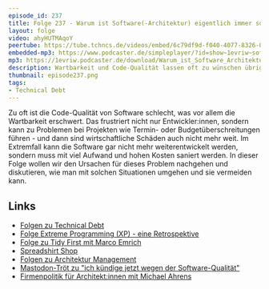 ```yaml
---
episode_id: 237
title: Folge 237 - Warum ist Software(-Architektur) eigentlich immer so schlecht?
layout: folge
video: ahyHUTMAqoY
peertube: https://tube.tchncs.de/videos/embed/6c79df9d-f040-4077-8326-0060cc71de14
embedded-mp3: https://www.podcaster.de/simpleplayer/?id=show~1evriw~software-architektur-im-stream~pod-925480e5409ee3ec91a6872a7e&v=1730303290
mp3: https://1evriw.podcaster.de/download/Warum_ist_Software_Architektur_so_schlecht.mp3
description: Wartbarkeit und Code-Qualität lassen oft zu wünschen übrig - warum und was können wir tun?
thumbnail: episode237.png
tags:
- Technical Debt
---
```


Zu oft ist die Code-Qualität von Software schlecht, was vor allem die
Wartbarkeit erschwert. Das frustriert nicht nur Entwickler:innen,
sondern kann zu Problemen bei Projekten wie Termin- oder
Budgetüberschreitungen führen - und dann sind 
wirtschaftliche Schäden auch nicht mehr weit.
Im Extremfall kann die Software
gar nicht mehr weiterentwickelt werden, sondern muss mit viel
Aufwand und hohen Kosten saniert werden. In dieser Folge wollen wir
den Ursachen für dieses Problem nachgehen und 
diskutieren, wie man mit solchen Situationen umgehen und sie vermeiden
kann.


## Links

- [Folgen zu Technical Debt](/tags.html#Technical%20Debt)
- [Folge Extreme Programming (XP) - eine Retrospektive](/2023/01/20/folge148.html )
- [Folge zu Tidy First mit Marco Emrich](/2024/08/02/episode226.html)
- [Spreadshirt Shop](https://software-architektur-im-stream.myspreadshop.de/)
- [Folgen zu Architektur Management](/tags.html#Architecture%20Management)
- [Mastodon-Tröt zu "ich kündige jetzt wegen der Software-Qualität"](https://mastodon.social/@ludicity@mastodon.sprawl.club/113280878882141127)
- [Firmenpolitik für Architekt:innen mit Michael Ahrens](/2024/08/09/episode227.html)
